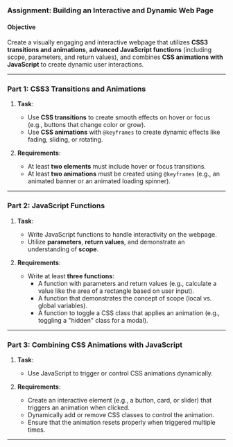 ### **Assignment: Building an Interactive and Dynamic Web Page**  

#### **Objective**  
Create a visually engaging and interactive webpage that utilizes **CSS3 transitions and animations**, **advanced JavaScript functions** (including scope, parameters, and return values), and combines **CSS animations with JavaScript** to create dynamic user interactions.  

---

### **Part 1: CSS3 Transitions and Animations**  
1. **Task**:  
   - Use **CSS transitions** to create smooth effects on hover or focus (e.g., buttons that change color or grow).  
   - Use **CSS animations** with `@keyframes` to create dynamic effects like fading, sliding, or rotating.  

2. **Requirements**:  
   - At least **two elements** must include hover or focus transitions.  
   - At least **two animations** must be created using `@keyframes` (e.g., an animated banner or an animated loading spinner).  

---

### **Part 2: JavaScript Functions**  
1. **Task**:  
   - Write JavaScript functions to handle interactivity on the webpage.  
   - Utilize **parameters**, **return values**, and demonstrate an understanding of **scope**.  

2. **Requirements**:  
   - Write at least **three functions**:  
     - A function with parameters and return values (e.g., calculate a value like the area of a rectangle based on user input).  
     - A function that demonstrates the concept of scope (local vs. global variables).  
     - A function to toggle a CSS class that applies an animation (e.g., toggling a "hidden" class for a modal).  

---

### **Part 3: Combining CSS Animations with JavaScript**  
1. **Task**:  
   - Use JavaScript to trigger or control CSS animations dynamically.  

2. **Requirements**:  
   - Create an interactive element (e.g., a button, card, or slider) that triggers an animation when clicked.  
   - Dynamically add or remove CSS classes to control the animation.  
   - Ensure that the animation resets properly when triggered multiple times.  

---

